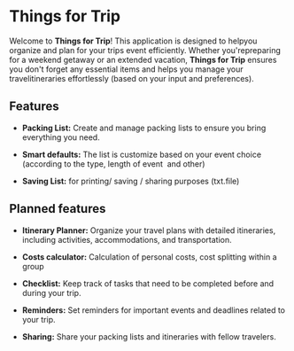 # Things for Trip

Welcome to **Things for Trip**! This application is designed to helpyou organize and plan for your trips event efficiently. Whether you'repreparing for a weekend getaway or an extended vacation, **Things for Trip** ensures you don't forget any essential items and helps you manage your travelitineraries effortlessly (based on your input and preferences).

## Features

*   **Packing List:** Create and manage packing lists to ensure you bring everything you need.
    
*   **Smart defaults:** The list is customize based on your event choice (according to the type, length of event  and other)
    
*   **Saving List:** for printing/ saving / sharing purposes (txt.file)
    

## Planned features

*   **Itinerary Planner:** Organize your travel plans with detailed itineraries, including activities, accommodations, and transportation.
    
*   **Costs calculator:** Calculation of personal costs, cost splitting within a group
    
*   **Checklist:** Keep track of tasks that need to be completed before and during your trip.
    
*   **Reminders:** Set reminders for important events and deadlines related to your trip.
    
*   **Sharing:** Share your packing lists and itineraries with fellow travelers.
